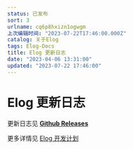 ```yaml
---
status: 已发布
sort: 3
urlname: cq6p8hxizn1ogwgm
上次编辑时间: "2023-07-22T17:46:00.000Z"
catalog: 关于Elog
tags: Elog-Docs
title: Elog 更新日志
date: "2023-04-06 13:31:00"
updated: "2023-07-22 17:46:00"
---
```


# Elog 更新日志

更新日志见 [**Github Releases**](https://github.com/LetTTGACO/elog/releases)

更多详情见 [Elog 开发计划](https://1874.notion.site/Elog-91dd2037c9c847e6bc90b712b124189c)
